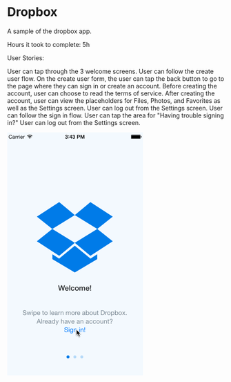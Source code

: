 # Dropbox

A sample of the dropbox app.

Hours it took to complete: 5h

User Stories:

User can tap through the 3 welcome screens.
User can follow the create user flow.
On the create user form, the user can tap the back button to go to the page where they can sign in or create an account.
Before creating the account, user can choose to read the terms of service.
After creating the account, user can view the placeholders for Files, Photos, and Favorites as well as the Settings screen.
User can log out from the Settings screen.
User can follow the sign in flow.
User can tap the area for "Having trouble signing in?"
User can log out from the Settings screen.

<img src="https://github.com/nathaliek/Dropbox/blob/master/Dropbox.gif">

